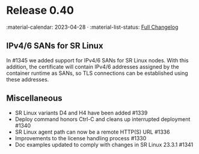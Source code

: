 # Release 0.40

:material-calendar: 2023-04-28 · :material-list-status: [Full Changelog](https://github.com/srl-labs/containerlab/releases)

## IPv4/6 SANs for SR Linux

In #1345 we added support for IPv4/6 SANs for SR Linux nodes. With this addition, the certificate will contain IPv4/6 addresses assigned by the container runtime as SANs, so TLS connections can be established using these addresses.

## Miscellaneous

* SR Linux variants D4 and H4 have been added #1339
* Deploy command honors Ctrl-C and cleans up interrupted deployment #1340
* SR Linux agent path can now be a remote HTTP(S) URL #1336
* Improvements to the license handling process #1330
* Doc examples updated to comply with changes in SR Linux 23.3.1 #1341
